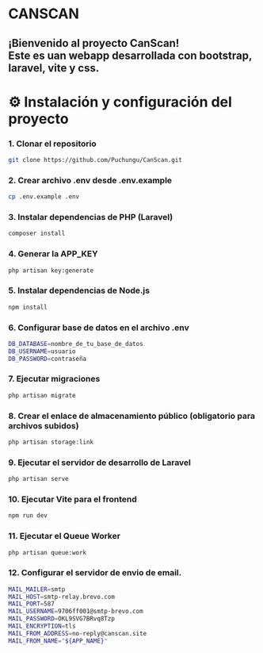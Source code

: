 # CANSCAN

¡Bienvenido al proyecto **CanScan**!  
Este es uan webapp desarrollada con bootstrap, laravel, vite y css.
---

# ⚙️ Instalación y configuración del proyecto

### 1. Clonar el repositorio

```bash
git clone https://github.com/Puchungu/CanScan.git
```
### 2. Crear archivo .env desde .env.example
```bash
cp .env.example .env
```
### 3. Instalar dependencias de PHP (Laravel)
```bash
composer install
```

### 4. Generar la APP_KEY
```bash
php artisan key:generate
```
### 5. Instalar dependencias de Node.js
```bash
npm install
```
### 6. Configurar base de datos en el archivo .env
```bash
DB_DATABASE=nombre_de_tu_base_de_datos
DB_USERNAME=usuario
DB_PASSWORD=contraseña
```

### 7. Ejecutar migraciones
```bash
php artisan migrate
```
### 8. Crear el enlace de almacenamiento público (obligatorio para archivos subidos)
```bash
php artisan storage:link
```

### 9. Ejecutar el servidor de desarrollo de Laravel
```bash
php artisan serve
```
### 10. Ejecutar Vite para el frontend
```bash
npm run dev
```

### 11. Ejecutar el Queue Worker
```bash
php artisan queue:work
```

### 12. Configurar el servidor de envio de email.
```bash
MAIL_MAILER=smtp
MAIL_HOST=smtp-relay.brevo.com
MAIL_PORT=587
MAIL_USERNAME=9706ff001@smtp-brevo.com
MAIL_PASSWORD=OKL9SVG7BRvq8Tzp
MAIL_ENCRYPTION=tls
MAIL_FROM_ADDRESS=no-reply@canscan.site
MAIL_FROM_NAME="${APP_NAME}"
```